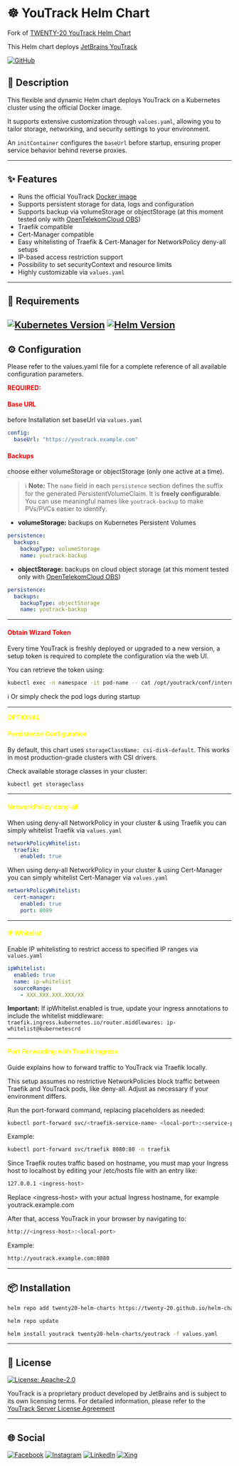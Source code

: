 # ☸️ YouTrack Helm Chart
Fork of [TWENTY-20 YouTrack Helm Chart](https://github.com/TWENTY-20/helm-charts/tree/main/youtrack)

This Helm chart deploys [JetBrains YouTrack](https://www.jetbrains.com/youtrack)

[![GitHub](https://img.shields.io/badge/github-%23121011.svg?style=for-the-badge&logo=github&logoColor=%23c3bc0e&color=grey)](https://github.com/TWENTY-20/helm-charts)

## 📝 Description
This flexible and dynamic Helm chart deploys YouTrack on a Kubernetes cluster using the official Docker image.

It supports extensive customization through `values.yaml`, allowing you to tailor storage, networking, and security settings to your environment.

An `initContainer` configures the `baseUrl` before startup, ensuring proper service behavior behind reverse proxies.

---
## ✨ Features
- Runs the official YouTrack [Docker image](https://hub.docker.com/r/jetbrains/youtrack)
- Supports persistent storage for data, logs and configuration
- Supports backup via volumeStorage or objectStorage (at this moment tested only with [OpenTelekomCloud OBS](https://docs.otc.t-systems.com/object-storage-service))
- Traefik compatible
- Cert-Manager compatible
- Easy whitelisting of Traefik & Cert-Manager for NetworkPolicy deny-all setups
- IP-based access restriction support
- Possibility to set securityContext and resource limits
- Highly customizable via `values.yaml`

---
## 📄 Requirements
[![Kubernetes Version](https://img.shields.io/badge/kubernetes-%3E%3D1.30-blue?style=for-the-badge&logo=kubernetes&logoColor=%23c3bc0e&color=%23c3bc0e)](https://kubernetes.io/releases/)
[![Helm Version](https://img.shields.io/badge/helm-%3E%3D3.0-green?style=for-the-badge&logo=helm&logoColor=%23c3bc0e&color=%23c3bc0e)](https://helm.sh/docs/intro/install/)
---
## ⚙️ Configuration
Please refer to the values.yaml file for a complete reference of all available configuration parameters.

<span style="color:red">**REQUIRED:**</span>
#### <span style="color:red;">Base URL</span>
before Installation set baseUrl via `values.yaml`
```yaml
config:
  baseUrl: "https://youtrack.example.com"
```

#### <span style="color:red;">Backups</span>
choose either volumeStorage or objectStorage (only one active at a time).
> ℹ️ **Note:**
> The `name` field in each `persistence` section defines the suffix for the generated PersistentVolumeClaim.
> It is **freely configurable**.
> You can use meaningful names like `youtrack-backup` to make PVs/PVCs easier to identify.
- **volumeStorage:** backups on Kubernetes Persistent Volumes
```yaml
persistence:
  backups:
    backupType: volumeStorage
    name: youtrack-backup
```
- **objectStorage:** backups on cloud object storage (at this moment tested only with [OpenTelekomCloud OBS](https://docs.otc.t-systems.com/object-storage-service))
```yaml
persistence:
  backups:
    backupType: objectStorage
    name: youtrack-backup
```
---
#### <span style="color:red;">Obtain Wizard Token</span>

Every time YouTrack is freshly deployed or upgraded to a new version, a setup token is required to complete the configuration via the web UI.

You can retrieve the token using:

```bash
kubectl exec -n namespace -it pod-name -- cat /opt/youtrack/conf/internal/services/configurationWizard/wizard_token.txt
```
ℹ️ Or simply check the pod logs during startup

---
<span style="color:yellow;">**OPTIONAL:**</span>

#### <span style="color:yellow;">Persistence Configuration</span>

By default, this chart uses `storageClassName: csi-disk-default`.
This works in most production-grade clusters with CSI drivers.

Check available storage classes in your cluster:

```bash
kubectl get storageclass
```

---
#### <span style="color:yellow">NetworkPolicy deny-all</span>
When using deny-all NetworkPolicy in your cluster & using Traefik you can simply whitelist Traefik via `values.yaml`

```yaml
networkPolicyWhitelist:
  traefik:
    enabled: true
```
When using deny-all NetworkPolicy in your cluster & using Cert-Manager you can simply whitelist Cert-Manager via `values.yaml`
```yaml
networkPolicyWhitelist:
  cert-manager:
    enabled: true
    port: 8089
```

---
#### <span style="color:yellow">IP Whitelist</span>
Enable IP whitelisting to restrict access to specified IP ranges via `values.yaml`
```yaml
ipWhitelist:
  enabled: true
  name: ip-whitelist
  sourceRange:
    - XXX.XXX.XXX.XXX/XX
```
**Important:**
If ipWhitelist.enabled is true, update your ingress annotations to include the whitelist middleware:
```traefik.ingress.kubernetes.io/router.middlewares: ip-whitelist@kubernetescrd```

---
#### <span style="color:yellow;">Port Forwarding with Traefik Ingress</span>

Guide explains how to forward traffic to YouTrack via Traefik locally.

This setup assumes no restrictive NetworkPolicies block traffic between Traefik and YouTrack pods, like deny-all. Adjust as necessary if your environment differs.

Run the port-forward command, replacing placeholders as needed:

```bash
kubectl port-forward svc/<traefik-service-name> <local-port>:<service-port> -n <traefik-namespace>
```

Example:

```bash
kubectl port-forward svc/traefik 8080:80 -n traefik
```

Since Traefik routes traffic based on hostname, you must map your Ingress host to localhost by editing your /etc/hosts file with an entry like:

```bash
127.0.0.1 <ingress-host>
```

Replace \<ingress-host\> with your actual Ingress hostname, for example youtrack.example.com

After that, access YouTrack in your browser by navigating to:

```bash
http://<ingress-host>:<local-port>
```

Example:

```bash
http://youtrack.example.com:8080
```

---
## 📦 Installation
```bash
helm repo add twenty20-helm-charts https://twenty-20.github.io/helm-charts
```
```bash
helm repo update
```
```bash
helm install youtrack twenty20-helm-charts/youtrack -f values.yaml
```
---
## 🪪 License
[![License: Apache-2.0](https://img.shields.io/badge/License-Apache_2.0-green?style=for-the-badge&color=%23c3bc0e)](https://github.com/TWENTY-20/helm-charts/blob/main/youtrack/LICENSE)

YouTrack is a proprietary product developed by JetBrains and is subject to its own licensing terms.  For detailed information, please refer to the [YouTrack Server License Agreement](https://www.jetbrains.com/legal/docs/youtrack/license/)

---
## 🌐 Social
[![Facebook](https://img.shields.io/badge/facebook-%231877F2.svg?style=for-the-badge&logo=facebook)](https://www.facebook.com/twenty20.de/)
[![Instagram](https://img.shields.io/badge/instagram-%23E4405F.svg?style=for-the-badge&logo=instagram)](https://www.instagram.com/we_are_twenty20/)
[![LinkedIn](https://img.shields.io/badge/linkedin-%230077B5.svg?style=for-the-badge&logo=linkedin)](https://de.linkedin.com/company/twenty-20-gmbh-&-co-kg)
[![Xing](https://img.shields.io/badge/xing-%2300714F.svg?style=for-the-badge&logo=xing)](https://www.xing.com/pages/twenty-20gmbh-co-kg)
